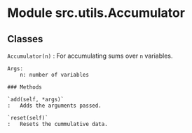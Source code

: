 Module src.utils.Accumulator
============================

Classes
-------

`Accumulator(n)`
:   For accumulating sums over `n` variables.
    
    Args:
        n: number of variables

    ### Methods

    `add(self, *args)`
    :   Adds the arguments passed.

    `reset(self)`
    :   Resets the cummulative data.